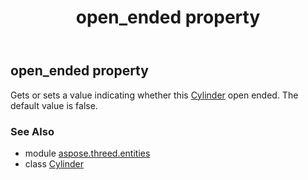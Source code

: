 ﻿---
title: open_ended property
second_title: Aspose.3D for Python via .NET API References
description: 
type: docs
weight: 180
url: /python-net/aspose.threed.entities/cylinder/open_ended/
is_root: false
---

## open_ended property


Gets or sets a value indicating whether this [Cylinder](/3d/python-net/aspose.threed.entities/cylinder) open ended.
            The default value is false.

### See Also
* module [aspose.threed.entities](../../)
* class [Cylinder](/3d/python-net/aspose.threed.entities/cylinder)
